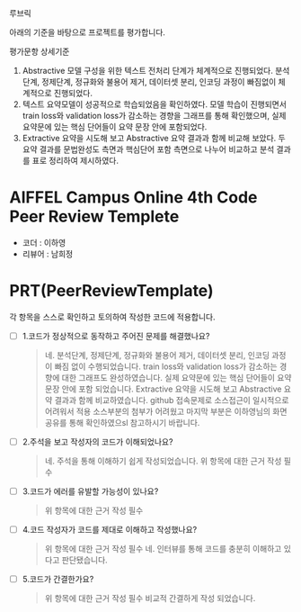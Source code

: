 루브릭

아래의 기준을 바탕으로 프로젝트를 평가합니다.

평가문항	상세기준
1. Abstractive 모델 구성을 위한 텍스트 전처리 단계가 체계적으로 진행되었다.	분석단계, 정제단계, 정규화와 불용어 제거, 데이터셋 분리, 인코딩 과정이 빠짐없이 체계적으로 진행되었다.
2. 텍스트 요약모델이 성공적으로 학습되었음을 확인하였다.	모델 학습이 진행되면서 train loss와 validation loss가 감소하는 경향을 그래프를 통해 확인했으며, 실제 요약문에 있는 핵심 단어들이 요약 문장 안에 포함되었다.
3. Extractive 요약을 시도해 보고 Abstractive 요약 결과과 함께 비교해 보았다.	두 요약 결과를 문법완성도 측면과 핵심단어 포함 측면으로 나누어 비교하고 분석 결과를 표로 정리하여 제시하였다.

# AIFFEL Campus Online 4th Code Peer Review Templete
- 코더 : 이하영
- 리뷰어 : 남희정


# PRT(PeerReviewTemplate)
각 항목을 스스로 확인하고 토의하여 작성한 코드에 적용합니다.
- [ ] 1.코드가 정상적으로 동작하고 주어진 문제를 해결했나요?
  > 네. 분석단계, 정제단계, 정규화와 불용어 제거, 데이터셋 분리, 인코딩 과정이 빠짐 없이 수행되었습니다. 
  >  train loss와 validation loss가 감소하는 경향에 대한 그래프도 완성하였습니다. 
  >  실제 요약문에 있는 핵심 단어들이 요약 문장 안에 포함 되었습니다. 
  >  Extractive 요약을 시도해 보고 Abstractive 요약 결과과 함께 비교하였습니다. 
  >  github 접속문제로 소스접근이 일시적으로 어려워서 적용 소스부분의 첨부가 어려웠고 마지막 부분은 이하영님의 화면 공유를 통해 확인하였으sl 참고하시기 바랍니다. 
  
- [ ] 2.주석을 보고 작성자의 코드가 이해되었나요?
  > 네. 주석을 통해 이해하기 쉽게 작성되었습니다. 
  > 위 항목에 대한 근거 작성 필수
- [ ] 3.코드가 에러를 유발할 가능성이 있나요?
  > 위 항목에 대한 근거 작성 필수
- [ ] 4.코드 작성자가 코드를 제대로 이해하고 작성했나요?
  > 위 항목에 대한 근거 작성 필수
  > 네. 인터뷰를 통해 코드를 충분히 이해하고 있다고 판단됐습니다. 
- [ ] 5.코드가 간결한가요?
  > 위 항목에 대한 근거 작성 필수
  > 비교적 간결하게 작성 되었습니다.
  
